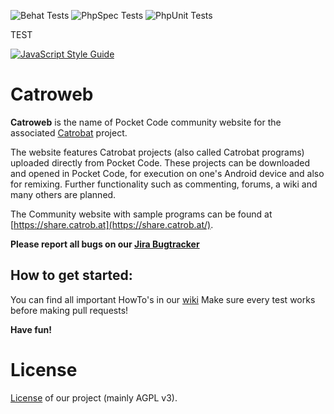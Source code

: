![Behat Tests](https://github.com/Catrobat/Catroweb-Symfony/workflows/Behat%20Tests/badge.svg)
![PhpSpec Tests](https://github.com/Catrobat/Catroweb-Symfony/workflows/PhpSpec%20Tests/badge.svg)
![PhpUnit Tests](https://github.com/Catrobat/Catroweb-Symfony/workflows/PhpUnit%20Tests/badge.svg)

TEST


[![JavaScript Style Guide](https://img.shields.io/badge/code_style-standard-brightgreen.svg)](https://standardjs.com)

Catroweb
=========

**Catroweb** is the name of Pocket Code community website for the associated [Catrobat](https://github.com/Catrobat/) project. 

The website features Catrobat projects (also called Catrobat programs) uploaded directly from Pocket Code. These projects can be downloaded and opened in Pocket Code, for execution on one's Android device and also for remixing. Further functionality such as commenting, forums, a wiki and many others are planned.

The Community website with sample programs can be found at [https://share.catrob.at](https://share.catrob.at/).

**Please report all bugs on our [Jira Bugtracker](https://jira.catrob.at/secure/CreateIssue.jspa?pid=10301&issuetype=1)**

## How to get started: 

You can find all important HowTo's in our [wiki](https://github.com/Catrobat/Catroweb-Symfony/wiki)
Make sure every test works before making pull requests!

**Have fun!**


# License #
[License](https://catrob.at/licenses) of our project (mainly AGPL v3).
